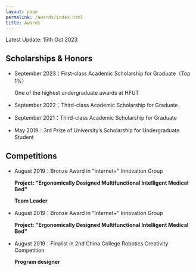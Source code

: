 ```yaml
---
layout: page
permalink: /awards/index.html
title: Awards
---
```


Latest Update: 15th Oct 2023 &nbsp;

## Scholarships & Honors

- September 2023：First-class Academic Scholarship for Graduate（Top 1%）

  One of the highest undergraduate awards at HFUT

- September 2022：Third-class Academic Scholarship for Graduate

- September 2021：Third-class Academic Scholarship for Graduate

- May 2019：3rd Prize of University’s Scholarship for Undergraduate Student

## Competitions

- August 2019：Bronze Award in "Internet+" Innovation Group

  **Project: "Ergonomically Designed Multifunctional Intelligent Medical Bed"**

  **Team Leader**

  

- August 2019：Bronze Award in "Internet+" Innovation Group

  **Project: "Ergonomically Designed Multifunctional Intelligent Medical Bed"**

  

- August 2019：Finalist in 2nd China College Robotics Creativity Competition

  **Program designer**
